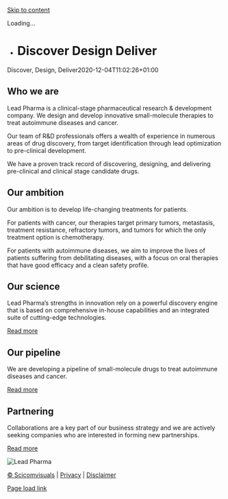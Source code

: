[Skip to content](https://leadpharma.com/#content)

Loading...

- # Discover  Design  Deliver


Discover, Design, Deliver2020-12-04T11:02:26+01:00

## Who we are

Lead Pharma is a clinical-stage pharmaceutical research & development company. We design and develop innovative small-molecule therapies to treat autoimmune diseases and cancer.

Our team of R&D professionals offers a wealth of experience in numerous areas of drug discovery, from target identification through lead optimization to pre-clinical development.

We have a proven track record of discovering, designing, and delivering pre-clinical and clinical stage candidate drugs.

## Our ambition

Our ambition is to develop life-changing treatments for patients.

For patients with cancer, our therapies target primary tumors, metastasis, treatment resistance, refractory tumors, and tumors for which the only treatment option is chemotherapy.

For patients with autoimmune diseases, we aim to improve the lives of patients suffering from debilitating diseases, with a focus on oral therapies that have good efficacy and a clean safety profile.

## Our science

Lead Pharma’s strengths in innovation rely on a powerful discovery engine that is based on comprehensive in-house capabilities and an integrated suite of cutting-edge technologies.

[Read more](https://leadpharma.com/our-science/ "Our science")

## Our pipeline

We are developing a pipeline of small-molecule drugs to treat autoimmune diseases and cancer.

[Read more](https://leadpharma.com/our-pipeline "Our pipeline")

## Partnering

Collaborations are a key part of our business strategy and we are actively seeking companies who are interested in forming new partnerships.

[Read more](https://leadpharma.com/partnering/ "Read more")

![Lead Pharma](https://leadpharma.com/_WPLP/wp-content/uploads/2021/05/logo-footer-200-32.png)

[© Scicomvisuals](https://www.scicomvisuals.com/) \| [Privacy](https://leadpharma.com/privacy/ "privacy") \| [Disclaimer](https://leadpharma.com/disclaimer/ "disclaimer")

[Page load link](https://leadpharma.com/#)